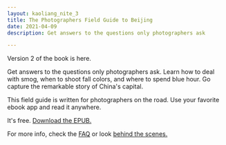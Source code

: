 ```yaml
---
layout: kaoliang_nite_3
title: The Photographers Field Guide to Beijing
date: 2021-04-09
description: Get answers to the questions only photographers ask

---
```



<span class="lede">Version 2 of the book is here.</span>

Get answers to the questions only photographers ask. Learn how to deal with smog, when to shoot fall colors, and where to spend blue hour. Go capture the remarkable story of China's capital.

This field guide is written for photographers on the road. Use your favorite ebook app and read it anywhere.

It's free. [Download the EPUB.]

For more info, check the [FAQ] or look [behind the scenes.]

[download the EPUB.]: https://github.com/zachmccabe/beijing/releases

[FAQ]: https://www.zachmccabe.com/beijing/faq

[behind the scenes.]: https://www.zachmccabe.com/bts
